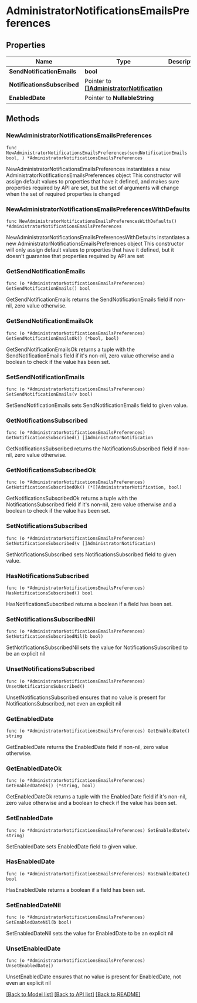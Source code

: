 # AdministratorNotificationsEmailsPreferences

## Properties

Name | Type | Description | Notes
------------ | ------------- | ------------- | -------------
**SendNotificationEmails** | **bool** |  | 
**NotificationsSubscribed** | Pointer to [**[]AdministratorNotification**](AdministratorNotification.md) |  | [optional] 
**EnabledDate** | Pointer to **NullableString** |  | [optional] 

## Methods

### NewAdministratorNotificationsEmailsPreferences

`func NewAdministratorNotificationsEmailsPreferences(sendNotificationEmails bool, ) *AdministratorNotificationsEmailsPreferences`

NewAdministratorNotificationsEmailsPreferences instantiates a new AdministratorNotificationsEmailsPreferences object
This constructor will assign default values to properties that have it defined,
and makes sure properties required by API are set, but the set of arguments
will change when the set of required properties is changed

### NewAdministratorNotificationsEmailsPreferencesWithDefaults

`func NewAdministratorNotificationsEmailsPreferencesWithDefaults() *AdministratorNotificationsEmailsPreferences`

NewAdministratorNotificationsEmailsPreferencesWithDefaults instantiates a new AdministratorNotificationsEmailsPreferences object
This constructor will only assign default values to properties that have it defined,
but it doesn't guarantee that properties required by API are set

### GetSendNotificationEmails

`func (o *AdministratorNotificationsEmailsPreferences) GetSendNotificationEmails() bool`

GetSendNotificationEmails returns the SendNotificationEmails field if non-nil, zero value otherwise.

### GetSendNotificationEmailsOk

`func (o *AdministratorNotificationsEmailsPreferences) GetSendNotificationEmailsOk() (*bool, bool)`

GetSendNotificationEmailsOk returns a tuple with the SendNotificationEmails field if it's non-nil, zero value otherwise
and a boolean to check if the value has been set.

### SetSendNotificationEmails

`func (o *AdministratorNotificationsEmailsPreferences) SetSendNotificationEmails(v bool)`

SetSendNotificationEmails sets SendNotificationEmails field to given value.


### GetNotificationsSubscribed

`func (o *AdministratorNotificationsEmailsPreferences) GetNotificationsSubscribed() []AdministratorNotification`

GetNotificationsSubscribed returns the NotificationsSubscribed field if non-nil, zero value otherwise.

### GetNotificationsSubscribedOk

`func (o *AdministratorNotificationsEmailsPreferences) GetNotificationsSubscribedOk() (*[]AdministratorNotification, bool)`

GetNotificationsSubscribedOk returns a tuple with the NotificationsSubscribed field if it's non-nil, zero value otherwise
and a boolean to check if the value has been set.

### SetNotificationsSubscribed

`func (o *AdministratorNotificationsEmailsPreferences) SetNotificationsSubscribed(v []AdministratorNotification)`

SetNotificationsSubscribed sets NotificationsSubscribed field to given value.

### HasNotificationsSubscribed

`func (o *AdministratorNotificationsEmailsPreferences) HasNotificationsSubscribed() bool`

HasNotificationsSubscribed returns a boolean if a field has been set.

### SetNotificationsSubscribedNil

`func (o *AdministratorNotificationsEmailsPreferences) SetNotificationsSubscribedNil(b bool)`

 SetNotificationsSubscribedNil sets the value for NotificationsSubscribed to be an explicit nil

### UnsetNotificationsSubscribed
`func (o *AdministratorNotificationsEmailsPreferences) UnsetNotificationsSubscribed()`

UnsetNotificationsSubscribed ensures that no value is present for NotificationsSubscribed, not even an explicit nil
### GetEnabledDate

`func (o *AdministratorNotificationsEmailsPreferences) GetEnabledDate() string`

GetEnabledDate returns the EnabledDate field if non-nil, zero value otherwise.

### GetEnabledDateOk

`func (o *AdministratorNotificationsEmailsPreferences) GetEnabledDateOk() (*string, bool)`

GetEnabledDateOk returns a tuple with the EnabledDate field if it's non-nil, zero value otherwise
and a boolean to check if the value has been set.

### SetEnabledDate

`func (o *AdministratorNotificationsEmailsPreferences) SetEnabledDate(v string)`

SetEnabledDate sets EnabledDate field to given value.

### HasEnabledDate

`func (o *AdministratorNotificationsEmailsPreferences) HasEnabledDate() bool`

HasEnabledDate returns a boolean if a field has been set.

### SetEnabledDateNil

`func (o *AdministratorNotificationsEmailsPreferences) SetEnabledDateNil(b bool)`

 SetEnabledDateNil sets the value for EnabledDate to be an explicit nil

### UnsetEnabledDate
`func (o *AdministratorNotificationsEmailsPreferences) UnsetEnabledDate()`

UnsetEnabledDate ensures that no value is present for EnabledDate, not even an explicit nil

[[Back to Model list]](../README.md#documentation-for-models) [[Back to API list]](../README.md#documentation-for-api-endpoints) [[Back to README]](../README.md)


